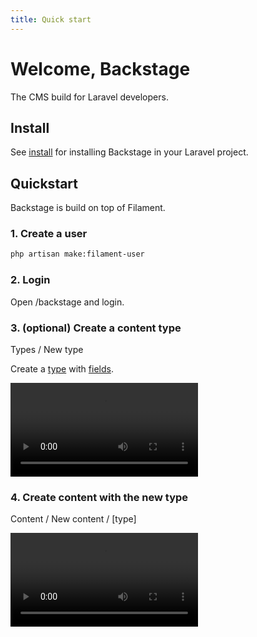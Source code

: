 ```yaml
---
title: Quick start
---
```


# Welcome, Backstage

The CMS build for Laravel developers.

## Install

See [install](/installation) for installing Backstage in your Laravel project.

## Quickstart

Backstage is build on top of Filament. 

### 1. Create a user

```bash
php artisan make:filament-user
```

### 2. Login

Open /backstage and login.

### 3. (optional) Create a content type

Types / New type

Create a [type](/02-types/01-introduction) with [fields](03-fields/01-introduction).

<video controls src="/quickstart/create-type.mp4"></video>

### 4. Create content with the new type

Content / New content / [type]

<video controls src="/quickstart/create-content.mp4"></video>